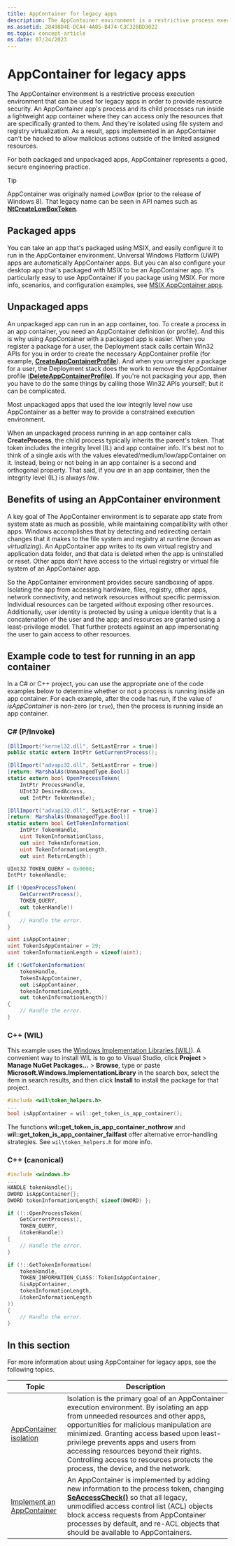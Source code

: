 ```yaml
---
title: AppContainer for legacy apps
description: The AppContainer environment is a restrictive process execution environment that can be used for legacy apps in order to provide resource security.
ms.assetid: 28498D4E-DCA4-4A85-B474-C3C328BD3022
ms.topic: concept-article
ms.date: 07/24/2023
---
```


# AppContainer for legacy apps

The AppContainer environment is a restrictive process execution environment that can be used for legacy apps in order to provide resource security. An AppContainer app's process and its child processes run inside a lightweight app container where they can access only the resources that are specifically granted to them. And they're isolated using file system and registry virtualization. As a result, apps implemented in an AppContainer can't be hacked to allow malicious actions outside of the limited assigned resources.

For both packaged and unpackaged apps, AppContainer represents a good, secure engineering practice.

> [!TIP]
> AppContainer was originally named *LowBox* (prior to the release of Windows 8). That legacy name can be seen in API names such as [**NtCreateLowBoxToken**](/windows/win32/secauthz/ntcreatelowboxtoken).

## Packaged apps

You can take an app that's packaged using MSIX, and easily configure it to run in the AppContainer environment. Universal Windows Platform (UWP) apps are automatically AppContainer apps. But you can also configure your desktop app that's packaged with MSIX to be an AppContainer app. It's particularly easy to use AppContainer if you package using MSIX. For more info, scenarios, and configuration examples, see [MSIX AppContainer apps](/windows/msix/msix-container).

## Unpackaged apps

An unpackaged app can run in an app container, too. To create a process in an app container, you need an AppContainer definition (or profile). And this is why using AppContainer with a packaged app is easier. When you register a package for a user, the Deployment stack calls certain Win32 APIs for you in order to create the necessary AppContainer profile (for example, [**CreateAppContainerProfile**](/windows/win32/api/userenv/nf-userenv-createappcontainerprofile)). And when you unregister a package for a user, the Deployment stack does the work to remove the AppContainer profile ([**DeleteAppContainerProfile**](/windows/win32/api/userenv/nf-userenv-deleteappcontainerprofile)). If you're not packaging your app, then you have to do the same things by calling those Win32 APIs yourself; but it can be complicated.

Most unpackaged apps that used the low integrily level now use AppContainer as a better way to provide a constrained execution environment.

When an unpackaged process running in an app container calls **CreateProcess**, the child process typically inherits the parent's token. That token includes the integrity level (IL) and app container info. It's best not to think of a single axis with the values elevated/medium/low/appContainer on it. Instead, being or not being in an app container is a second and orthogonal property. That said, if you *are* in an app container, then the integrity level (IL) is always *low*.

## Benefits of using an AppContainer environment

A key goal of The AppContainer environment is to separate app state from system state as much as possible, while maintaining compatibility with other apps. Windows accomplishes that by detecting and redirecting certain changes that it makes to the file system and registry at runtime (known as *virtualizing*). An AppContainer app writes to its own virtual registry and application data folder, and that data is deleted when the app is uninstalled or reset. Other apps don't have access to the virtual registry or virtual file system of an AppContainer app.

So the AppContainer environment provides secure sandboxing of apps. Isolating the app from accessing hardware, files, registry, other apps, network connectivity, and network resources without specific permission. Individual resources can be targeted without exposing other resources. Additionally, user identity is protected by using a unique identity that is a concatenation of the user and the app; and resources are granted using a least-privilege model. That further protects against an app impersonating the user to gain access to other resources.

## Example code to test for running in an app container

In a C# or C++ project, you can use the appropriate one of the code examples below to determine whether or not a process is running inside an app container. For each example, after the code has run, if the value of *isAppContainer* is non-zero (or `true`), then the process is running inside an app container.

### C# (P/Invoke)

```csharp
[DllImport("kernel32.dll", SetLastError = true)]
public static extern IntPtr GetCurrentProcess();

[DllImport("advapi32.dll", SetLastError = true)]
[return: MarshalAs(UnmanagedType.Bool)]
static extern bool OpenProcessToken(
    IntPtr ProcessHandle,
    UInt32 DesiredAccess,
    out IntPtr TokenHandle);

[DllImport("advapi32.dll", SetLastError = true)]
[return: MarshalAs(UnmanagedType.Bool)]
static extern bool GetTokenInformation(
    IntPtr TokenHandle,
    uint TokenInformationClass,
    out uint TokenInformation,
    uint TokenInformationLength,
    out uint ReturnLength);

UInt32 TOKEN_QUERY = 0x0008;
IntPtr tokenHandle;

if (!OpenProcessToken(
    GetCurrentProcess(),
    TOKEN_QUERY,
    out tokenHandle))
{
    // Handle the error.
}

uint isAppContainer;
uint TokenIsAppContainer = 29;
uint tokenInformationLength = sizeof(uint);

if (!GetTokenInformation(
    tokenHandle,
    TokenIsAppContainer,
    out isAppContainer,
    tokenInformationLength,
    out tokenInformationLength))
{
    // Handle the error.
}
```

### C++ (WIL)

This example uses the [Windows Implementation Libraries (WIL)](https://github.com/Microsoft/wil)). A convenient way to install WIL is to go to Visual Studio, click **Project** \> **Manage NuGet Packages...** \> **Browse**, type or paste **Microsoft.Windows.ImplementationLibrary** in the search box, select the item in search results, and then click **Install** to install the package for that project.

```cpp
#include <wil\token_helpers.h>
...
bool isAppContainer = wil::get_token_is_app_container();
```

The functions **wil::get_token_is_app_container_nothrow** and **wil::get_token_is_app_container_failfast** offer alternative error-handling strategies. See `wil\token_helpers.h` for more info.

### C++ (canonical)

```cpp
#include <windows.h>
...
HANDLE tokenHandle{};
DWORD isAppContainer{};
DWORD tokenInformationLength{ sizeof(DWORD) };

if (!::OpenProcessToken(
    GetCurrentProcess(),
    TOKEN_QUERY,
    &tokenHandle))
{
    // Handle the error.
}

if (!::GetTokenInformation(
    tokenHandle,
    TOKEN_INFORMATION_CLASS::TokenIsAppContainer,
    &isAppContainer,
    tokenInformationLength,
    &tokenInformationLength
))
{
    // Handle the error.
}
```

## In this section

For more information about using AppContainer for legacy apps, see the following topics.

| Topic | Description |
|-|-|
| [AppContainer isolation](appcontainer-isolation.md) | Isolation is the primary goal of an AppContainer execution environment. By isolating an app from unneeded resources and other apps, opportunities for malicious manipulation are minimized. Granting access based upon least-privilege prevents apps and users from accessing resources beyond their rights. Controlling access to resources protects the process, the device, and the network. |
| [Implement an AppContainer](implementing-an-appcontainer.md) | An AppContainer is implemented by adding new information to the process token, changing [**SeAccessCheck()**](/windows-hardware/drivers/ddi/content/wdm/nf-wdm-seaccesscheck) so that all legacy, unmodified access control list (ACL) objects block access requests from AppContainer processes by default, and re-ACL objects that should be available to AppContainers. |
